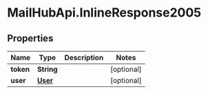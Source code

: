 # MailHubApi.InlineResponse2005

## Properties

Name | Type | Description | Notes
------------ | ------------- | ------------- | -------------
**token** | **String** |  | [optional] 
**user** | [**User**](User.md) |  | [optional] 


